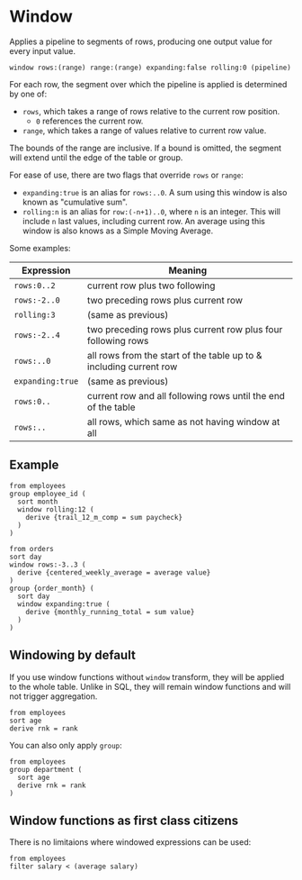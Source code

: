 # Window

Applies a pipeline to segments of rows, producing one output value for every
input value.

```prql no-eval
window rows:(range) range:(range) expanding:false rolling:0 (pipeline)
```

For each row, the segment over which the pipeline is applied is determined by
one of:

- `rows`, which takes a range of rows relative to the current row position.
  - `0` references the current row.
- `range`, which takes a range of values relative to current row value.

The bounds of the range are inclusive. If a bound is omitted, the segment will
extend until the edge of the table or group.

<!-- TODO: rows vs range example, with visualization -->

For ease of use, there are two flags that override `rows` or `range`:

- `expanding:true` is an alias for `rows:..0`. A sum using this window is also
  known as "cumulative sum".
- `rolling:n` is an alias for `row:(-n+1)..0`, where `n` is an integer. This
  will include `n` last values, including current row. An average using this
  window is also knows as a Simple Moving Average.

Some examples:

| Expression       | Meaning                                                            |
| ---------------- | ------------------------------------------------------------------ |
| `rows:0..2`      | current row plus two following                                     |
| `rows:-2..0`     | two preceding rows plus current row                                |
| `rolling:3`      | (same as previous)                                                 |
| `rows:-2..4`     | two preceding rows plus current row plus four following rows       |
| `rows:..0`       | all rows from the start of the table up to & including current row |
| `expanding:true` | (same as previous)                                                 |
| `rows:0..`       | current row and all following rows until the end of the table      |
| `rows:..`        | all rows, which same as not having window at all                   |

## Example

```prql
from employees
group employee_id (
  sort month
  window rolling:12 (
    derive {trail_12_m_comp = sum paycheck}
  )
)
```

```prql
from orders
sort day
window rows:-3..3 (
  derive {centered_weekly_average = average value}
)
group {order_month} (
  sort day
  window expanding:true (
    derive {monthly_running_total = sum value}
  )
)
```

## Windowing by default

If you use window functions without `window` transform, they will be applied to
the whole table. Unlike in SQL, they will remain window functions and will not
trigger aggregation.

```prql
from employees
sort age
derive rnk = rank
```

You can also only apply `group`:

```prql
from employees
group department (
  sort age
  derive rnk = rank
)
```

## Window functions as first class citizens

There is no limitaions where windowed expressions can be used:

```prql
from employees
filter salary < (average salary)
```
